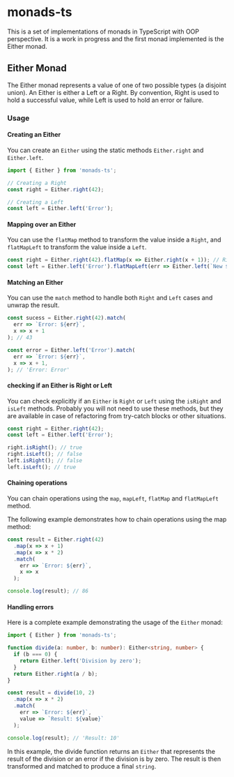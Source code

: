 # monads-ts

This is a set of implementations of monads in TypeScript with OOP perspective.
It is a work in progress and the first monad implemented is the Either monad.

## Either Monad
The Either monad represents a value of one of two possible types (a disjoint union).
An Either is either a Left or a Right. 
By convention, Right is used to hold a successful value, 
while Left is used to hold an error or failure.

### Usage
#### Creating an Either

You can create an `Either` using the static methods `Either.right` and `Either.left`.
```typescript
import { Either } from 'monads-ts';

// Creating a Right
const right = Either.right(42);

// Creating a Left
const left = Either.left('Error');
```
#### Mapping over an Either

You can use the `flatMap` method to transform the value inside a `Right`, and `flatMapLeft` to transform the value inside a `Left`.

```typescript
const right = Either.right(42).flatMap(x => Either.right(x + 1)); // Right(43)
const left = Either.left('Error').flatMapLeft(err => Either.left(`New ${err}`)); // Left('New Error')
```

#### Matching an Either

You can use the `match` method to handle both `Right` and `Left` cases and unwrap the result.

```typescript
const sucess = Either.right(42).match(
  err => `Error: ${err}`,
  x => x + 1
); // 43

const error = Either.left('Error').match(
  err => `Error: ${err}`,
  x => x + 1,
); // 'Error: Error'
```

#### checking if an Either is Right or Left
You can check explicitly if an `Either` is `Right` or `Left` using the `isRight` and `isLeft` methods.
Probably you will not need to use these methods, but they are available
in case of refactoring from try-catch blocks or other situations.

```typescript
const right = Either.right(42);
const left = Either.left('Error');

right.isRight(); // true
right.isLeft(); // false
left.isRight(); // false
left.isLeft(); // true
```

#### Chaining operations

You can chain operations using the `map`, `mapLeft`, `flatMap` and `flatMapLeft` method.

The following example demonstrates how to chain operations using the map method:

```typescript
const result = Either.right(42)
  .map(x => x + 1)
  .map(x => x * 2)
  .match(
    err => `Error: ${err}`,
    x => x
  );

console.log(result); // 86
```


#### Handling errors

Here is a complete example demonstrating the usage of the `Either` monad:

```typescript
import { Either } from 'monads-ts';

function divide(a: number, b: number): Either<string, number> {
  if (b === 0) {
    return Either.left('Division by zero');
  }
  return Either.right(a / b);
}

const result = divide(10, 2)
  .map(x => x * 2)
  .match(
    err => `Error: ${err}`,
    value => `Result: ${value}`
  );

console.log(result); // 'Result: 10'
```
In this example, the divide function returns an `Either` that represents the result of the division or an error if the division is by zero. The result is then transformed and matched to produce a final `string`.

